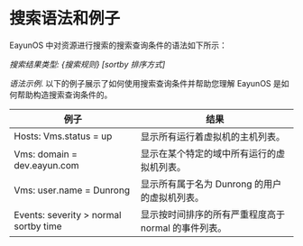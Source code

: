 # 搜索语法和例子

EayunOS 中对资源进行搜索的搜索查询条件的语法如下所示：

*搜索结果类型: {搜索规则} [sortby 排序方式]*

*语法示例*.
以下的例子展示了如何使用搜索查询条件并帮助您理解 EayunOS
是如何帮助构造搜索查询条件的。

|例子|结果|
|----|----|
|Hosts: Vms.status = up|显示所有运行着虚拟机的主机列表。|
|Vms: domain = dev.eayun.com|显示在某个特定的域中所有运行的虚拟机列表。|
|Vms: user.name = Dunrong|显示所有属于名为 Dunrong 的用户的虚拟机列表。|
|Events: severity \> normal sortby time|显示按时间排序的所有严重程度高于 normal 的事件列表。|
